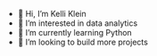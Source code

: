 - 👋 Hi, I’m Kelli Klein
- 👀 I’m interested in data analytics
- 🌱 I’m currently learning Python
- 💞️ I’m looking to build more projects

<!---
kelli-j-klein/kelli-j-klein is a ✨ special ✨ repository because its `README.md` (this file) appears on your GitHub profile.
You can click the Preview link to take a look at your changes.
--->
